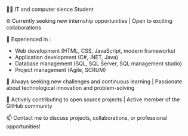 👨‍💻 IT and computer sience Student

🌐 Currently seeking new internship opportunities | Open to exciting collaborations

💼 Experienced in : 
- Web development (HTML, CSS, JavaScript, modern frameworks)
- Application development (C#, .NET, Java)
- Database management (SQL, SQL Server, SQL management studio)
- Project management (Agile, SCRUM) 

🔧 Always seeking new challenges and continuous learning | Passionate about technological innovation and problem-solving

🚀 Actively contributing to open source projects | Active member of the GitHub community

📫 Contact me to discuss projects, collaborations, or professional opportunities!

<!---
Racketteu/Racketteu is a ✨ special ✨ repository because its `README.md` (this file) appears on your GitHub profile.
You can click the Preview link to take a look at your changes.
--->
